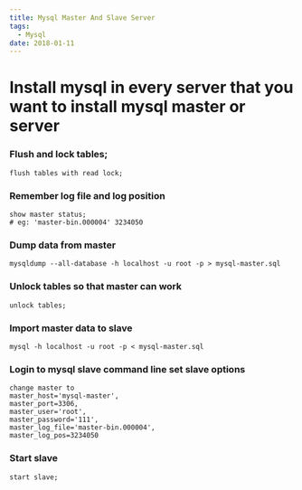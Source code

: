 ```yaml
---
title: Mysql Master And Slave Server
tags:
  - Mysql
date: 2018-01-11
---
```


# Install mysql in every server that you want to install mysql master or server

<!-- more -->

### Flush and lock tables;
```
flush tables with read lock;
```

### Remember log file and log position
```
show master status;
# eg: 'master-bin.000004' 3234050
```

### Dump data from master
```
mysqldump --all-database -h localhost -u root -p > mysql-master.sql
```

### Unlock tables so that master can work
```
unlock tables;
```

### Import master data to slave
```
mysql -h localhost -u root -p < mysql-master.sql
```

### Login to mysql slave command line set slave options
```
change master to 
master_host='mysql-master',
master_port=3306,
master_user='root',
master_password='111',
master_log_file='master-bin.000004',
master_log_pos=3234050
```

### Start slave
```
start slave;
```